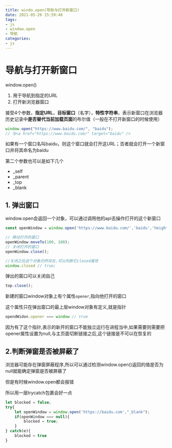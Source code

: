 ```yaml
---
title: windo.open(导航与打开新窗口)
date: 2021-05-26 15:59:48
tags:
- js
- window.open
- 导航
categories:
- js
---
```




# 导航与打开新窗口

window.open()

1. 用于导航到指定的URL
2. 打开新浏览器窗口

接受4个参数，**指定URL**，**目标窗口**（名字），**特性字符串**，表示新窗口在浏览器历史记录中**是否替代当前加载页面**的布尔值（一般在不打开新窗口的时候使用）

```js
window.open("https://www.baidu.com/", "baidu");
// 与<a href="https://www.baidu.com/" target="baidu" />
```

如果有一个窗口名叫baidu，则这个窗口就会打开这URL；否者就会打开一个新窗口并将其命名为baidu

第二个参数也可以是如下几个

- _self
- _parent
- _top
- _blank

## 1. 弹出窗口

window.open会返回一个对象，可以通过调用他的api去操作打开的这个新窗口

```js
const openWindow = window.open('https://www.baidu.com/','baidu','height=400,width=500,top=10,left=10,resizable=yes');

// 移动打开的窗口
openWindow.moveTo(100, 100);
// 关闭打开的窗口
openWindow.close();

//关闭之后这个对象仍然存在,可以判断它closed属性
window.closed // true;
```

弹出的窗口可以关闭自己

```js
top.close();
```

新建的窗口window对象上有个属性`opener`,指向他打开的窗口

这个属性只在弹出窗口的最上层window对象有定义,就是指针

```js
opendWidon.opener === window // true
```

因为有了这个指针,表示的新开的窗口不能独立运行在进程当中,如果需要则需要把opener属性设置为null,与主页面切断链接之后,这个链接是不可以在恢复的

## 2.判断弹窗是否被屏蔽了

浏览器可能存在弹窗屏蔽程序,所以可以通过检测window.open()返回的值是否为null就能确定弹窗是否被屏蔽了

但是有时候window.open都会报错

所以用一层trycatch包裹会好一点

```js
let blocked = false;
try{
    let openWindow = window.open('https://baidu.com',"_blank");
    if(openWindow === null){
        blocked = true;
    }
} catch(e){
    blocked = true
}
```



